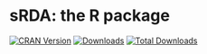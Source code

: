 
sRDA: the R package
========================

[![CRAN Version](https://www.r-pkg.org/badges/version/srda)](https://CRAN.R-project.org/package=srda) [![Downloads](https://cranlogs.r-pkg.org/badges/srda)](https://CRAN.R-project.org/package=srda) [![Total Downloads](https://cranlogs.r-pkg.org/badges/grand-total/srda?color=orange)](https://CRAN.R-project.org/package=srda)
